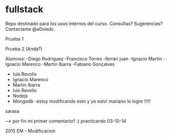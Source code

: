 ﻿fullstack
=========

Repo destinado para los usos internos del curso. Consultas? Sugerencias? Contactame @a0viedo.



Prueba 1

Prueba 2 (Anda?)

Alumnos:
-Diego Rodriguez
-Francisco Torres
-ferrari juan
-Ignacio Martin
-Ignacio Marenco
-Martin Ibarra
-Fabiano Gonçalves
- luis Revollo
- Ignacio Marenco
- Martin Ibarra
- luis Revollo
- Nodejs
- Mongodb
-estoy modificando esto
y yo esto!
mariano
lo logre !!!!!

sarasa

--> por fin mi primer comentario!! :)
practicando 03-10-14


2015 EM - Modificacion
